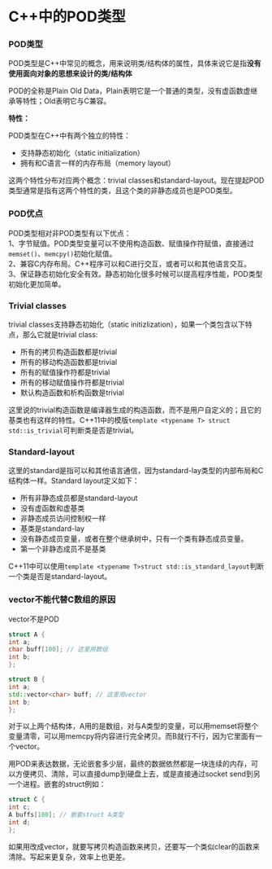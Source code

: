 # C++中的POD类型

### POD类型

POD类型是C++中常见的概念，用来说明类/结构体的属性，具体来说它是指**没有使用面向对象的思想来设计的类/结构体**

POD的全称是Plain Old Data，Plain表明它是一个普通的类型，没有虚函数虚继承等特性；Old表明它与C兼容。

**特性：**

POD类型在C++中有两个独立的特性：

* 支持静态初始化（static initialization）
* 拥有和C语言一样的内存布局（memory layout）

这两个特性分布对应两个概念：trivial classes和standard-layout。现在提起POD类型通常是指有这两个特性的类，且这个类的非静态成员也是POD类型。

### **POD优点**

POD类型相对非POD类型有以下优点：  
1、字节赋值。POD类型变量可以不使用构造函数、赋值操作符赋值，直接通过`memset()`、`memcpy()`初始化赋值。  
2、兼容C内存布局。C++程序可以和C进行交互，或者可以和其他语言交互。  
3、保证静态初始化安全有效。静态初始化很多时候可以提高程序性能，POD类型初始化更加简单。

### **Trivial classes**

 trivial classes支持静态初始化（static initizlization），如果一个类包含以下特点，那么它就是trivial class:

* 所有的拷贝构造函数都是trivial
* 所有的移动构造函数都是trivial
* 所有的赋值操作符都是trivial
* 所有的移动赋值操作符都是trivial
* 默认构造函数和析构函数是trivial

这里说的trivial构造函数是编译器生成的构造函数，而不是用户自定义的；且它的基类也有这样的特性。C++11中的模版`template <typename T> struct std::is_trivial`可判断类是否是trivial。

### **Standard-layout**

这里的standard是指可以和其他语言通信，因为standard-lay类型的内部布局和C结构体一样。Standard layout定义如下：

* 所有非静态成员都是standard-layout
* 没有虚函数和虚基类
* 非静态成员访问控制权一样
* 基类是standard-lay
* 没有静态成员变量，或者在整个继承树中，只有一个类有静态成员变量。
* 第一个非静态成员不是基类

C++11中可以使用`template <typename T>struct std::is_standard_layout`判断一个类是否是standard-layout。

### **vector不能代替C数组的原因**

vector不是POD

```cpp
struct A {
int a;
char buff[100]; // 这里用数组
int b;
};

struct B {
int a;
std::vector<char> buff; // 这里用vector
int b;
};
```

对于以上两个结构体，A用的是数组，对与A类型的变量，可以用memset将整个变量清零，可以用memcpy将内容进行完全拷贝。而B就行不行，因为它里面有一个vector。

用POD来表达数据，无论嵌套多少层，最终的数据依然都是一块连续的内存，可以方便拷贝、清除，可以直接dump到硬盘上去，或是直接通过socket send到另一个进程。嵌套的struct例如：

```cpp
struct C {
int c;
A buffs[100]; // 嵌套struct A类型
int d;
};
```

如果用改成vector，就要写拷贝构造函数来拷贝，还要写一个类似clear的函数来清除。写起来更复杂，效率上也更差。

